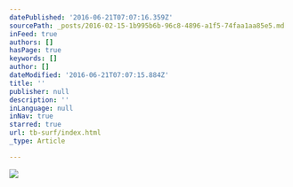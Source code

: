 ```yaml
---
datePublished: '2016-06-21T07:07:16.359Z'
sourcePath: _posts/2016-02-15-1b995b6b-96c8-4896-a1f5-74faa1aa85e5.md
inFeed: true
authors: []
hasPage: true
keywords: []
author: []
dateModified: '2016-06-21T07:07:15.884Z'
title: ''
publisher: null
description: ''
inLanguage: null
inNav: true
starred: true
url: tb-surf/index.html
_type: Article

---
```

![](https://s3-us-west-2.amazonaws.com/the-grid-img/p/653b07a3e8adcc0da7fc70ed2e8e5a4afebccea8.jpg)